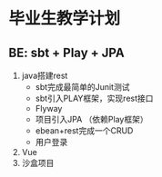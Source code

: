 # 毕业生教学计划

## BE: sbt + Play + JPA
1. java搭建rest
   * sbt完成最简单的Junit测试
   * sbt引入PLAY框架，实现rest接口 
   * Flyway 
   * 项目引入JPA  （依赖Play框架）
   * ebean+rest完成一个CRUD
   * 用户登录
1. Vue
1. 沙盒项目